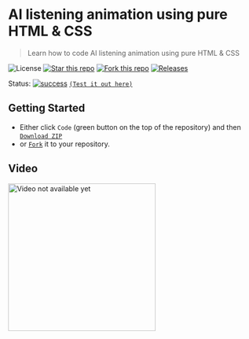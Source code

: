 # AI listening animation using pure HTML & CSS
> Learn how to code AI listening animation using pure HTML & CSS

![License](https://img.shields.io/npm/l/css-star-rating.svg)
[![Star this repo](https://badgen.net/github/stars/blank-yt/AI-listening-animation-using-pure-HTML-CSS)](https://github.com/blank-yt/AI-listening-animation-using-pure-HTML-CSS/stargazers/)
[![Fork this repo](https://badgen.net/github/forks/blank-yt/AI-listening-animation-using-pure-HTML-CSS)](https://github.com/blank-yt/AI-listening-animation-using-pure-HTML-CSS/fork/)
[![Releases](https://img.shields.io/github/downloads/blank-yt/AI-listening-animation-using-pure-HTML-CSS/total.svg)](https://github.com/blank-yt/AI-listening-animation-using-pure-HTML-CSS/archive/refs/tags/Release.zip)

Status: [![success](https://user-images.githubusercontent.com/100468888/208658036-514215da-7838-44a9-8468-3a37e7e73b13.png)](https://blanksite.eu/preview/5c18d3b1c7b5b3c794c5767e624744439196d415/) [`(Test it out here)`](https://blanksite.eu/preview/5c18d3b1c7b5b3c794c5767e624744439196d415/)

## Getting Started
- Either click `Code` (green button on the top of the repository) and then [`Download ZIP`](https://github.com/blank-yt/AI-listening-animation-using-pure-HTML-CSS/archive/refs/tags/Release.zip)
- or [`Fork`](https://github.com/blank-yt/AI-listening-animation-using-pure-HTML-CSS/fork) it to your repository.

## Video
<a href="https://youtube.com/shorts/oxbefzIdVTU"><img src="https://github.com/blank-yt/Continue-with-Facebook-button-using-pure-HTML-CSS/assets/100468888/b2c4d14d-24c5-4a5c-a013-b84d7aa63293" height="300" alt="Video not available yet"></a>
